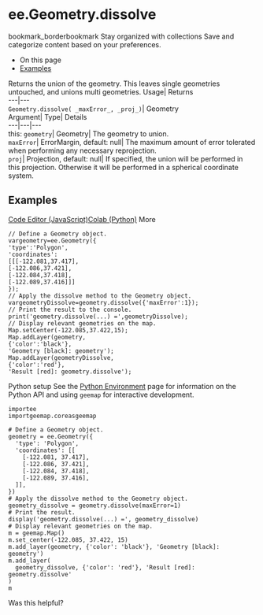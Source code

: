  
#  ee.Geometry.dissolve 
bookmark_borderbookmark Stay organized with collections  Save and categorize content based on your preferences.
  * On this page
  * [Examples](https://developers.google.com/earth-engine/apidocs/ee-geometry-dissolve#examples)


Returns the union of the geometry. This leaves single geometries untouched, and unions multi geometries. 
Usage| Returns  
---|---  
`Geometry.dissolve( _maxError_, _proj_)`| Geometry  
Argument| Type| Details  
---|---|---  
this: `geometry`| Geometry| The geometry to union.  
`maxError`| ErrorMargin, default: null| The maximum amount of error tolerated when performing any necessary reprojection.  
`proj`| Projection, default: null| If specified, the union will be performed in this projection. Otherwise it will be performed in a spherical coordinate system.  
## Examples
[Code Editor (JavaScript)](https://developers.google.com/earth-engine/apidocs/ee-geometry-dissolve#code-editor-javascript-sample)[Colab (Python)](https://developers.google.com/earth-engine/apidocs/ee-geometry-dissolve#colab-python-sample) More
```
// Define a Geometry object.
vargeometry=ee.Geometry({
'type':'Polygon',
'coordinates':
[[[-122.081,37.417],
[-122.086,37.421],
[-122.084,37.418],
[-122.089,37.416]]]
});
// Apply the dissolve method to the Geometry object.
vargeometryDissolve=geometry.dissolve({'maxError':1});
// Print the result to the console.
print('geometry.dissolve(...) =',geometryDissolve);
// Display relevant geometries on the map.
Map.setCenter(-122.085,37.422,15);
Map.addLayer(geometry,
{'color':'black'},
'Geometry [black]: geometry');
Map.addLayer(geometryDissolve,
{'color':'red'},
'Result [red]: geometry.dissolve');
```
Python setup
See the [ Python Environment](https://developers.google.com/earth-engine/guides/python_install) page for information on the Python API and using `geemap` for interactive development.
```
importee
importgeemap.coreasgeemap
```
```
# Define a Geometry object.
geometry = ee.Geometry({
  'type': 'Polygon',
  'coordinates': [[
    [-122.081, 37.417],
    [-122.086, 37.421],
    [-122.084, 37.418],
    [-122.089, 37.416],
  ]],
})
# Apply the dissolve method to the Geometry object.
geometry_dissolve = geometry.dissolve(maxError=1)
# Print the result.
display('geometry.dissolve(...) =', geometry_dissolve)
# Display relevant geometries on the map.
m = geemap.Map()
m.set_center(-122.085, 37.422, 15)
m.add_layer(geometry, {'color': 'black'}, 'Geometry [black]: geometry')
m.add_layer(
  geometry_dissolve, {'color': 'red'}, 'Result [red]: geometry.dissolve'
)
m
```

Was this helpful?
